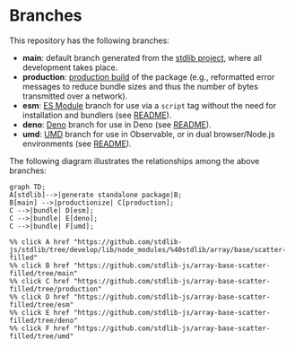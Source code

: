 <!--

@license Apache-2.0

Copyright (c) 2022 The Stdlib Authors.

Licensed under the Apache License, Version 2.0 (the "License");
you may not use this file except in compliance with the License.
You may obtain a copy of the License at

    http://www.apache.org/licenses/LICENSE-2.0

Unless required by applicable law or agreed to in writing, software
distributed under the License is distributed on an "AS IS" BASIS,
WITHOUT WARRANTIES OR CONDITIONS OF ANY KIND, either express or implied.
See the License for the specific language governing permissions and
limitations under the License.

-->

# Branches

This repository has the following branches:

-   **main**: default branch generated from the [stdlib project][stdlib-url], where all development takes place.
-   **production**: [production build][production-url] of the package (e.g., reformatted error messages to reduce bundle sizes and thus the number of bytes transmitted over a network).
-   **esm**: [ES Module][esm-url] branch for use via a `script` tag without the need for installation and bundlers (see [README][esm-readme]).
-   **deno**: [Deno][deno-url] branch for use in Deno (see [README][deno-readme]).
-   **umd**: [UMD][umd-url] branch for use in Observable, or in dual browser/Node.js environments (see [README][umd-readme]).

The following diagram illustrates the relationships among the above branches:

```mermaid
graph TD;
A[stdlib]-->|generate standalone package|B;
B[main] -->|productionize| C[production];
C -->|bundle| D[esm];
C -->|bundle| E[deno];
C -->|bundle| F[umd];

%% click A href "https://github.com/stdlib-js/stdlib/tree/develop/lib/node_modules/%40stdlib/array/base/scatter-filled"
%% click B href "https://github.com/stdlib-js/array-base-scatter-filled/tree/main"
%% click C href "https://github.com/stdlib-js/array-base-scatter-filled/tree/production"
%% click D href "https://github.com/stdlib-js/array-base-scatter-filled/tree/esm"
%% click E href "https://github.com/stdlib-js/array-base-scatter-filled/tree/deno"
%% click F href "https://github.com/stdlib-js/array-base-scatter-filled/tree/umd"
```

[stdlib-url]: https://github.com/stdlib-js/stdlib/tree/develop/lib/node_modules/%40stdlib/array/base/scatter-filled
[production-url]: https://github.com/stdlib-js/array-base-scatter-filled/tree/production
[deno-url]: https://github.com/stdlib-js/array-base-scatter-filled/tree/deno
[deno-readme]: https://github.com/stdlib-js/array-base-scatter-filled/blob/deno/README.md
[umd-url]: https://github.com/stdlib-js/array-base-scatter-filled/tree/umd
[umd-readme]: https://github.com/stdlib-js/array-base-scatter-filled/blob/umd/README.md
[esm-url]: https://github.com/stdlib-js/array-base-scatter-filled/tree/esm
[esm-readme]: https://github.com/stdlib-js/array-base-scatter-filled/blob/esm/README.md